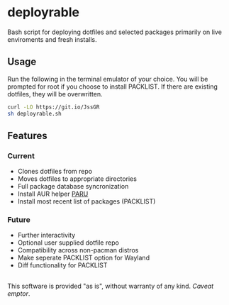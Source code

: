 # deployrable
Bash script for deploying dotfiles and selected packages primarily on live enviroments and fresh installs.

## Usage
Run the following in the terminal emulator of your choice. You will be prompted for root if you choose to install PACKLIST. If there are existing dotfiles, they will be overwritten.
```bash
curl -LO https://git.io/JssGR
sh deployrable.sh
```
## Features

### Current
- Clones dotfiles from repo
- Moves dotfiles to appropriate directories
- Full package database syncronization
- Install AUR helper [PARU](https://github.com/morganamilo/paru)
- Install most recent list of packages (PACKLIST)

### Future
- Further interactivity
- Optional user supplied dotfile repo
- Compatibility across non-pacman distros
- Make seperate PACKLIST option for Wayland
- Diff functionality for PACKLIST
##
This software is provided "as is", without warranty of any kind. *Caveat emptor*.
